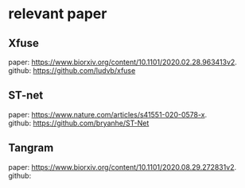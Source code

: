 # relevant paper

## Xfuse
paper: https://www.biorxiv.org/content/10.1101/2020.02.28.963413v2.  
github: https://github.com/ludvb/xfuse

## ST-net
paper: https://www.nature.com/articles/s41551-020-0578-x.  
github: https://github.com/bryanhe/ST-Net

## Tangram
paper: https://www.biorxiv.org/content/10.1101/2020.08.29.272831v2.   
github:
